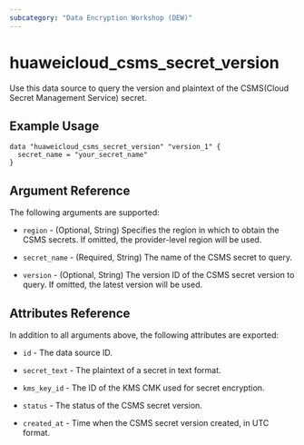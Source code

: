 ```yaml
---
subcategory: "Data Encryption Workshop (DEW)"
---
```


# huaweicloud_csms_secret_version

Use this data source to query the version and plaintext of the CSMS(Cloud Secret Management Service) secret.

## Example Usage

```hcl
data "huaweicloud_csms_secret_version" "version_1" {
  secret_name = "your_secret_name"
}
```

## Argument Reference

The following arguments are supported:

* `region` - (Optional, String) Specifies the region in which to obtain the CSMS secrets.
  If omitted, the provider-level region will be used.

* `secret_name` - (Required, String) The name of the CSMS secret to query.

* `version` - (Optional, String) The version ID of the CSMS secret version to query.
  If omitted, the latest version will be used.

## Attributes Reference

In addition to all arguments above, the following attributes are exported:

* `id` - The data source ID.

* `secret_text` - The plaintext of a secret in text format.

* `kms_key_id` - The ID of the KMS CMK used for secret encryption.

* `status` - The status of the CSMS secret version.

* `created_at` - Time when the CSMS secret version created, in UTC format.
